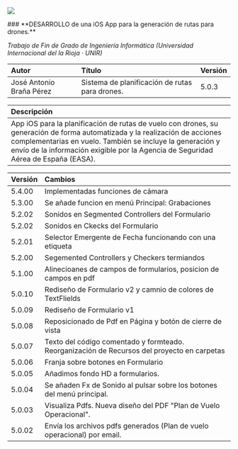 <p align="left">
<img src="http://s17.postimg.org/x5xs3fj8v/banner.png">
</p>
### **DESARROLLO de una iOS App para la generación de rutas para drones.**

_Trabajo de Fin de Grado de Ingeniería Informática (Universidad Internacional del la Rioja · UNIR)_

| Autor | Título | Versión |
|:------------- |:---------------|:---------------|
| José Antonio Braña Pérez     | Sistema de planificación de rutas para drones. |5.0.3|

| Descripción | 
|:------------- |
| App iOS para la planificación de rutas de vuelo con drones, su generación de forma automatizada y la realización de acciones complementarias en vuelo. También se incluye la generación y envío de la información exigible por la Agencia de Seguridad Aérea de España (EASA).| Sistema de planificación de rutas para drones. |

| Versión |Cambios |
|:------------- |:---------------|
| 5.4.00  | Implementadas funciones de cámara|
| 5.3.00  | Se añade funcion en menú Principal: Grabaciones|
| 5.2.02  | Sonidos en Segmented Controllers del Formulario|
| 5.2.02  | Sonidos en Ckecks del Formulario|
| 5.2.01  | Selector Emergente de Fecha funcionando con una etiqueta|
| 5.2.00  | Segemented Controllers y Checkers termiandos|
| 5.1.00  | Alinecioanes de campos de formularios, posicion de campos en pdf|
| 5.0.10  | Rediseño de Formulario v2 y camnio de colores de TextFlields|
| 5.0.09    | Rediseño de Formulario v1|
| 5.0.08    | Reposicionado de Pdf en Página y botón de cierre de vista|
| 5.0.07    | Texto del código comentado y formteado. Reorganización de Recursos del proyecto en carpetas|
| 5.0.06    | Franja sobre botones en Formulario|
| 5.0.05    | Añadimos fondo HD a formularios.|
| 5.0.04    | Se añaden Fx de Sonido al pulsar sobre los botones del menú principal.|
| 5.0.03    | Visualiza Pdfs. Nueva diseño del PDF "Plan de Vuelo Operacional".|
| 5.0.02    | Envía los archivos pdfs generados (Plan de vuelo operacional) por email.|